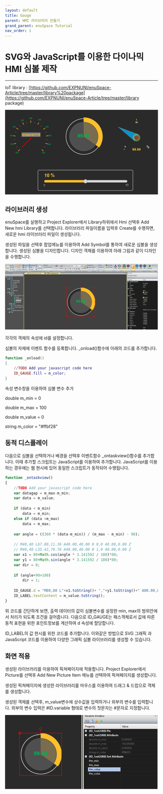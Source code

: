 ```yaml
---
layout: default
title: Gauge
parent: HMI 라이브러리 만들기
grand_parent: enuSpace Tutorial
nav_order: 1
---
```


# SVG와 JavaScript를 이용한 다이나믹 HMI 심볼 제작

---

IoT library : [https://github.com/EXPNUNI/enuSpace-Article/tree/master/library%20package](https://github.com/EXPNUNI/enuSpace-Article/tree/master/library package)

![](/assets/tutorial/hmi_symbol.png)

## 라이브러리 생성

enuSpace를 실행하고 Project Explorer에서 Library하위에서 Hmi 선택후 Add New hmi Library를 선택합니다. 라이브러리 파일이름을 입력후 Create를 수행하면, 새로운 hmi 라이브러리 파일이 생성됩니다.

생성된 파일을 선택후 팝업메뉴를 이용하여 Add Symbol를 통하여 새로운 심볼을 생성합니다. 생성된 심볼을 디자인합니다. 디자인 객체를 이용하여 아래 그림과 같이 디자인을 수행합니다.

![](/assets/hmi-library1/hmi_symbol_edit.png)

각각의 객체의 속성에 id를 설정합니다. 

심볼의 자체에 이벤트 함수를 등록합니다. \_onload\(\)함수에 아래의 코드를 추가합니다. 

```lua
function _onload()
{	
	//TODO Add your javascript code here
	ID_GAUGE.fill = m_color;
}
```

속성 변수창을 이용하여 심볼 변수 추가

double m\_min = 0

double m\_max = 100

double m\_value = 0

string m\_color = "\#ffbf28"

## 동적 디스플레이

다음으로 심볼을 선택하거나 배경을 선택후 이벤트함수 \_ontaskview\(\)함수를 추가합니다. 이때 추가할 스크립트는 JavaScript를 이용하여 추가합니다. JavaScript를 이용하는 경우에는 웹 현시에 있어 동일한 스크립트가 동작되어 수행됩니다.

```js
function _ontaskview()
{	
	//TODO Add your javascript code here
	var datagap = m_max-m_min;
	var data = m_value;

	if (data < m_min)
		data = m_min;
	else if (data >m_max)
		data = m_max;

	var angle = ((360 * (data-m_min)) / (m_max - m_min) - 90);

	// M40,40 L67.80,11.36 A40.00,40.00 0 0,0 40.00,0.00 Z
	// M40,40 L35.42,79.76 A40.00,40.00 0 1,0 40.00,0.00 Z
	var x1 = 80+Math.cos(angle * 3.141592 / 180)*80;
	var y1 = 80+Math.sin(angle * 3.141592 / 180)*80;
	var dir = 0;

	if (angle+90>180)
		dir = 1;

	ID_GAUGE.d = "M80,80 L"+x1.toString()+ ","+y1.toString()+" A80.00,80.00 0 "+ dir.toString()+",0 80.00,0.00 Z";
	ID_LABEL.textContent = m_value.toString();
}
```

위 코드를 간단하게 보면, 출력 데이터의 값이 심볼변수를 설정한 min, max의 범위안에서 처리가 되도록 조건을 걸어줍니다. 다음으로 ID\_GAUGE는 패스객체로서 값에 따른 동적 표현을 위한 포인트정보를 계산하여 d 속성에 할당합니다.

ID\_LABEL의 값 현시를 위한 코드를 추가합니다. 이와같은 방법으로 SVG 그래픽 과 JavaScript 코드를 이용하여 다양한 그래픽 심볼 라이브러리를 생성할 수 있습니다.

## 화면 적용

생성된 라이브러리를 이용하여 픽쳐페이지에 적용합니다. Project Explorer에서 Picture를 선택후 Add New Picture Item 메뉴를 선택하여 픽쳐페이지를 생성합니다.

생성된 픽쳐페이지에 생성한 라이브러리를 마우스를 이용하여 드래그 & 드랍으로 객체를 생성합니다. 

생성된 객체를 선택후, m\_value변수에 상수값을 입력하거나 외부의 변수를 입력합니다. 외부의 변수 입력은 \#ID.variable 형태로 변수의 첫문자는 \#문자로 지정합니다.

 ![](/assets/hmi-library1/hmi_gauge_accept.png)



